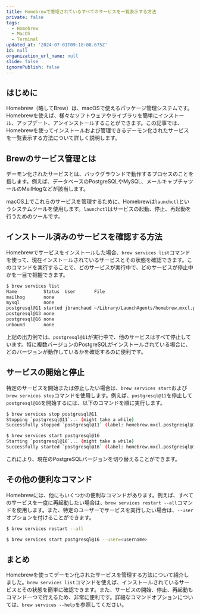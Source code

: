 ```yaml
---
title: Homebrewで管理されているすべてのサービスを一覧表示する方法
private: false
tags:
  - Homebrew
  - MacOS
  - Terminal
updated_at: '2024-07-01T09:18:08.675Z'
id: null
organization_url_name: null
slide: false
ignorePublish: false
---
```

## はじめに

Homebrew（略してBrew）は、macOSで使えるパッケージ管理システムです。Homebrewを使えば、様々なソフトウェアやライブラリを簡単にインストール、アップデート、アンインストールすることができます。この記事では、Homebrewを使ってインストールおよび管理できるデーモン化されたサービスを一覧表示する方法について詳しく説明します。

## Brewのサービス管理とは

デーモン化されたサービスとは、バックグラウンドで動作するプロセスのことを指します。例えば、データベースのPostgreSQLやMySQL、メールキャプチャツールのMailHogなどが該当します。

macOS上でこれらのサービスを管理するために、Homebrewは`launchctl`というシステムツールを使用します。`launchctl`はサービスの起動、停止、再起動を行うためのツールです。

## インストール済みのサービスを確認する方法

Homebrewでサービスをインストールした場合、`brew services list`コマンドを使って、現在インストールされているサービスとその状態を確認できます。このコマンドを実行することで、どのサービスが実行中で、どのサービスが停止中かを一目で把握できます。

```bash
$ brew services list
Name          Status  User       File
mailhog       none
mysql         none
postgresql@11 started jbranchaud ~/Library/LaunchAgents/homebrew.mxcl.postgresql@11.plist
postgresql@13 none
postgresql@16 none
unbound       none
```

上記の出力例では、`postgresql@11`が実行中で、他のサービスはすべて停止しています。特に複数バージョンのPostgreSQLがインストールされている場合に、どのバージョンが動作しているかを確認するのに便利です。

## サービスの開始と停止

特定のサービスを開始または停止したい場合は、`brew services start`および`brew services stop`コマンドを使用します。例えば、`postgresql@11`を停止して`postgresql@16`を開始するには、以下のコマンドを順に実行します。

```bash
$ brew services stop postgresql@11
Stopping `postgresql@11`... (might take a while)
Successfully stopped `postgresql@11` (label: homebrew.mxcl.postgresql@11)
```

```bash
$ brew services start postgresql@16
Starting `postgresql@16`... (might take a while)
Successfully started `postgresql@16` (label: homebrew.mxcl.postgresql@16)
```

これにより、現在のPostgreSQLバージョンを切り替えることができます。

## その他の便利なコマンド
Homebrewには、他にもいくつかの便利なコマンドがあります。例えば、すべてのサービスを一度に再起動したい場合は、`brew services restart --all`コマンドを使用します。また、特定のユーザーでサービスを実行したい場合は、`--user`オプションを付けることができます。

```bash
$ brew services restart --all
```

```bash
$ brew services start postgresql@16 --user=<username>
```

## まとめ
Homebrewを使ってデーモン化されたサービスを管理する方法について紹介しました。`brew services list`コマンドを使えば、インストールされているサービスとその状態を簡単に確認できます。また、サービスの開始、停止、再起動もコマンド一つで行えるため、非常に便利です。詳細なコマンドオプションについては、`brew services --help`を参照してください。